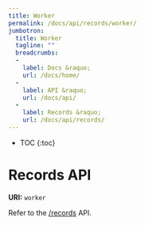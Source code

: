 ```yaml
---
title: Worker
permalink: /docs/api/records/worker/
jumbotron:
  title: Worker
  tagline: ""
  breadcrumbs:
  -
    label: Docs &raquo;
    url: /docs/home/
  -
    label: API &raquo;
    url: /docs/api/
  -
    label: Records &raquo;
    url: /docs/api/records/
---
```


* TOC
{:toc}

# Records API

**URI:** `worker`

Refer to the [/records](/docs/api/endpoints/records/) API.

